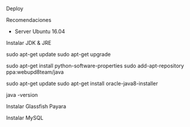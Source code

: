 Deploy


Recomendaciones
- Server Ubuntu 16.04




Instalar JDK & JRE

sudo apt-get update
sudo apt-get upgrade

sudo apt-get install python-software-properties
sudo add-apt-repository ppa:webupd8team/java

sudo apt-get update
sudo apt-get install oracle-java8-installer

java -version



Instalar Glassfish Payara



Instalar MySQL



